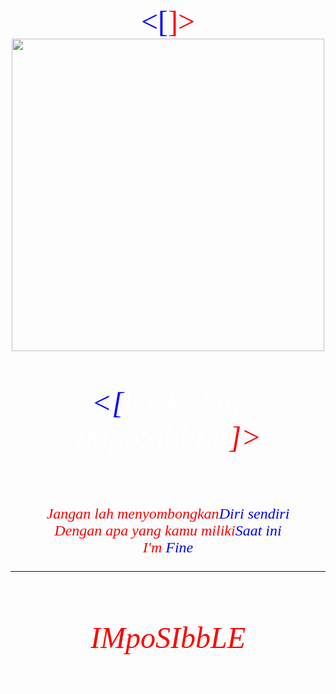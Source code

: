 
<center><font face="iceland" size="10" color="blue"><[<font face="iceland" size="7" color="red"><Mr.Minu<font face="iceland" size="10" color="white">]></font><br><img src="https://k.top4top.io/p_2050dx69t0.png" style="height: 500px;	" ><br><br>
   <link href="http://fonts.googleapis.com/css?family=Iceland" rel="stylesheet" type="text/css"> <em>
   <font face="iceland" size="10" color="blue"><[<font face="iceland" size="7" color="WHITE"><em>hacked by IMpoSIbbLE<font face="iceland" size="10" color="red">]></font><br><br>
<font face="iceland" size="5" color="WHITE">pesan Saya<BR><font color="red">Jangan lah menyombongkan<font color="blue">Diri sendiri<BR><font color="red">Dengan apa yang kamu miliki<font color="blue">Saat ini<BR><font color="red">I'm <font color="blue">Fine
<HR color="red">
   	<font face="iceland" size="5" color="WHITE">Solo<br><br>[+]><font face="iceland" size="9" color="red">IMpoSIbbLE<font face="iceland" size="5" color="WHITE"><[+]<br>

   <font color="White">~<font color="White" size="3">IMpoSIbbLE
